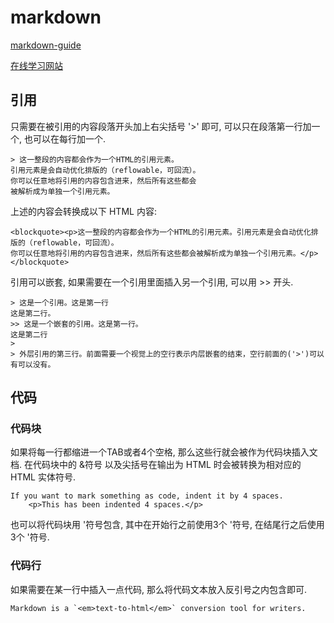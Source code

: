 # markdown #

[markdown-guide](https://github.com/lsytj0413/learn-note/blob/master/text/markdown-guide.pdf)

[在线学习网站](http://www.markdowntutorial.com/)

## 引用 ##

只需要在被引用的内容段落开头加上右尖括号 '>' 即可, 可以只在段落第一行加一个, 也可以在每行加一个.

```
> 这一整段的内容都会作为一个HTML的引用元素。
引用元素是会自动优化排版的（reflowable，可回流）。
你可以任意地将引用的内容包含进来，然后所有这些都会
被解析成为单独一个引用元素。
```

上述的内容会转换成以下 HTML 内容:

```
<blockquote><p>这一整段的内容都会作为一个HTML的引用元素。引用元素是会自动优化排版的（reflowable，可回流）。
你可以任意地将引用的内容包含进来，然后所有这些都会被解析成为单独一个引用元素。</p></blockquote>
```

引用可以嵌套, 如果需要在一个引用里面插入另一个引用, 可以用 >> 开头.

```
> 这是一个引用。这是第一行
这是第二行。
>> 这是一个嵌套的引用。这是第一行。
这是第二行
> 
> 外层引用的第三行。前面需要一个视觉上的空行表示内层嵌套的结束，空行前面的('>')可以有可以没有。
```

## 代码 ##

### 代码块 ###

如果将每一行都缩进一个TAB或者4个空格, 那么这些行就会被作为代码块插入文档. 在代码块中的 &符号 以及尖括号在输出为 HTML 时会被转换为相对应的 HTML 实体符号.

```
If you want to mark something as code, indent it by 4 spaces.
    <p>This has been indented 4 spaces.</p>
```

也可以将代码块用 '符号包含, 其中在开始行之前使用3个 '符号, 在结尾行之后使用3个 '符号.

### 代码行 ###

如果需要在某一行中插入一点代码, 那么将代码文本放入反引号之内包含即可.

```
Markdown is a `<em>text-to-html</em>` conversion tool for writers.
```
